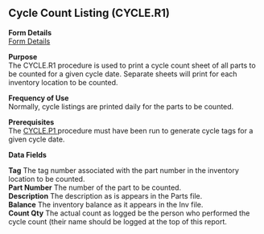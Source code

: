 ##  Cycle Count Listing (CYCLE.R1)

<PageHeader />

**Form Details**  
[ Form Details ](CYCLE-R1-1/README.md)   

**Purpose**  
The CYCLE.R1 procedure is used to print a cycle count sheet of all parts to be
counted for a given cycle date. Separate sheets will print for each inventory
location to be counted.

**Frequency of Use**  
Normally, cycle listings are printed daily for the parts to be counted.

**Prerequisites**  
The [ CYCLE.P1 ](../../INV-PROCESS/CYCLE-P1/README.md) procedure must have been run to generate cycle tags for a given cycle date. 

**Data Fields**

**Tag** The tag number associated with the part number in the inventory
location to be counted.  
**Part Number** The number of the part to be counted.  
**Description** The description as is appears in the Parts file.  
**Balance** The inventory balance as it appears in the Inv file.  
**Count Qty** The actual count as logged be the person who performed the cycle
count (their name should be logged at the top of this report.  
  
<badge text= "Version 8.10.57" vertical="middle" />

<PageFooter />